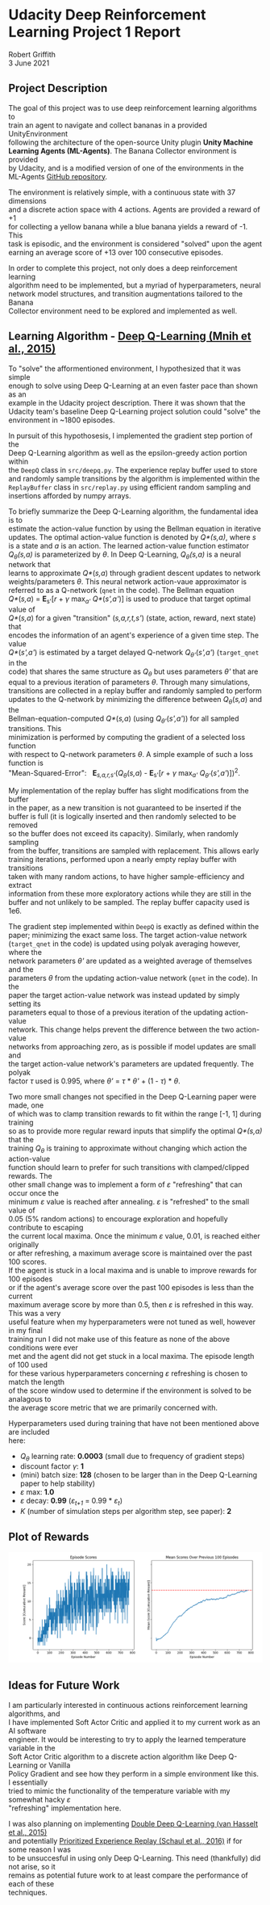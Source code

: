 # Udacity Deep Reinforcement Learning Project 1 Report
Robert Griffith  
3 June 2021


## Project Description

The goal of this project was to use deep reinforcement learning algorithms to  
train an agent to navigate and collect bananas in a provided UnityEnvironment  
following the architecture of the open-source Unity plugin **Unity Machine  
Learning Agents (ML-Agents)**. The Banana Collector environment is provided  
by Udacity, and is a modified version of one of the environments in the  
ML-Agents [GitHub repository](https://github.com/Unity-Technologies/ml-agents).

The environment is relatively simple, with a continuous state with 37 dimensions  
and a discrete action space with 4 actions. Agents are provided a reward of +1  
for collecting a yellow banana while a blue banana yields a reward of -1. This  
task is episodic, and the environment is considered "solved" upon the agent  
earning an average score of +13 over 100 consecutive episodes.

In order to complete this project, not only does a deep reinforcement learning  
algorithm need to be implemented, but a myriad of hyperparameters, neural  
network model structures, and transition augmentations tailored to the Banana  
Collector environment need to be explored and implemented as well.

## Learning Algorithm - [Deep Q-Learning (Mnih et al., 2015)](https://www.cs.toronto.edu/~vmnih/docs/dqn.pdf)

To "solve" the afformentioned environment, I hypothesized that it was simple  
enough to solve using Deep Q-Learning at an even faster pace than shown as an  
example in the Udacity project description. There it was shown that the  
Udacity team's baseline Deep Q-Learning project solution could "solve" the  
environment in ~1800 episodes. 

In pursuit of this hypothosesis, I implemented the gradient step portion of the  
Deep Q-Learning algorithm as well as the epsilon-greedy action portion within  
the `DeepQ` class in `src/deepq.py`. The experience replay buffer used to store  
and randomly sample transitions by the algorithm is implemented within the  
`ReplayBuffer` class in `src/replay.py` using efficient random sampling and  
insertions afforded by numpy arrays.

To briefly summarize the Deep Q-Learning algorithm, the fundamental idea is to  
estimate the action-value function by using the Bellman equation in iterative  
updates. The optimal action-value function is denoted by _Q*(s,a)_, where *s*  
is a state and *a* is an action. The learned action-value function estimator  
*Q<sub>&theta;</sub>(s,a)* is parameterized by *&theta;*. In Deep Q-Learning, *Q<sub>&theta;</sub>(s,a)* is a neural network that  
learns to approximate _Q*_(*s,a*) through gradient descent updates to network  
weights/parameters *&theta;*. This neural network action-vaue approximator is  
referred to as a Q-network (`qnet` in the code). The Bellman equation  
_Q*_(*s,a*) = **E**<sub>s'</sub>[*r* + *&gamma;* max<sub>*a'*</sub> _Q*_(*s',a'*)] is used to produce that target optimal value of  
_Q*_(*s,a*) for a given "transition" (*s,a,r,t,s'*) (state, action, reward, next state) that  
encodes the information of an agent's experience of a given time step. The value  
_Q*_(*s',a'*) is estimated by a target delayed Q-network *Q<sub>&theta;'</sub>*(*s',a'*) (`target_qnet` in the  
code) that shares the same structure as *Q<sub>&theta;</sub>* but uses parameters *&theta;'* that are  
equal to a previous iteration of parameters *&theta;*. Through many simulations,  
transitions are collected in a replay buffer and randomly sampled to perform  
updates to the Q-network by minimizing the difference between *Q<sub>&theta;</sub>*(*s,a*) and the  
Bellman-equation-computed _Q*_(*s,a*) (using *Q<sub>&theta;'</sub>*(*s',a'*)) for all sampled transitions. This  
minimization is performed by computing the gradient of a selected loss function  
with respect to Q-network parameters *&theta;*. A simple example of such a loss function is  
"Mean-Squared-Error": &nbsp; **E**<sub>*s,a,r,s'*</sub>(*Q<sub>&theta;</sub>*(*s,a*) - **E**<sub>s'</sub>[*r* + *&gamma;* max<sub>*a'*</sub> *Q<sub>&theta;'</sub>*(*s',a'*)])<sup>2</sup>. &nbsp;

My implementation of the replay buffer has slight modifications from the buffer  
in the paper, as a new transition is not guaranteed to be inserted if the  
buffer is full (it is logically inserted and then randomly selected to be removed  
so the buffer does not exceed its capacity). Similarly, when randomly sampling  
from the buffer, transitions are sampled with replacement. This allows early  
training iterations, performed upon a nearly empty replay buffer with transitions  
taken with many random actions, to have higher sample-efficiency and extract  
information from these more exploratory actions while they are still in the  
buffer and not unlikely to be sampled. The replay buffer capacity used is 1e6.

The gradient step implemented within `DeepQ` is exactly as defined within the  
paper; minimizing the exact same loss. The target action-value network  
(`target_qnet` in the code) is updated using polyak averaging however, where the  
network parameters *&theta;'* are updated as a weighted average of themselves and the  
parameters *&theta;* from the updating action-value network (`qnet` in the code). In the  
paper the target action-value network was instead updated by simply setting its  
parameters equal to those of a previous iteration of the updating action-value  
network. This change helps prevent the difference between the two action-value  
networks from approaching zero, as is possible if model updates are small and  
the target action-value network's parameters are updated frequently. The polyak  
factor *&tau;* used is 0.995, where *&theta;'* = *&tau;* * *&theta;'* + (1 - *&tau;*) * *&theta;*.

Two more small changes not specified in the Deep Q-Learning paper were made, one  
of which was to clamp transition rewards to fit within the range [-1, 1] during training  
so as to provide more regular reward inputs that simplify the optimal _Q*(s,a)_ that the  
training *Q<sub>&theta;</sub>* is training to approximate without changing which action the action-value  
function should learn to prefer for such transitions with clamped/clipped rewards. The  
other small change was to implement a form of *&epsilon;* "refreshing" that can occur once the  
minimum *&epsilon;* value is reached after annealing. *&epsilon;* is "refreshed" to the small value of  
0.05 (5% random actions) to encourage exploration and hopefully contribute to escaping  
the current local maxima. Once the minimum *&epsilon;* value, 0.01, is reached either originally  
or after refreshing, a maximum average score is maintained over the past 100 scores.  
If the agent is stuck in a local maxima and is unable to improve rewards for 100 episodes  
or if the agent's average score over the past 100 episodes is less than the current  
maximum average score by more than 0.5, then *&epsilon;* is refreshed in this way. This was a very  
useful feature when my hyperparameters were not tuned as well, however in my final  
training run I did not make use of this feature as none of the above conditions were ever  
met and the agent did not get stuck in a local maxima. The episode length of 100 used  
for these various hyperparameters concerning *&epsilon;* refreshing is chosen to match the length  
of the score window used to determine if the environment is solved to be analagous to  
the average score metric that we are primarily concerned with.

Hyperparameters used during training that have not been mentioned above are included  
here:
* *Q<sub>&theta;</sub>* learning rate: **0.0003** (small due to frequency of gradient steps)
* discount factor *&gamma;*: **1**
* (mini) batch size: **128** (chosen to be larger than in the Deep Q-Learning paper to help stability)
* *&epsilon;* max: **1.0**
* *&epsilon;* decay: **0.99** (*&epsilon;<sub>t+1</sub>* = 0.99 * *&epsilon;<sub>t</sub>*)
* *K* (number of simulation steps per algorithm step, see paper): **2**


## Plot of Rewards
![reward plots](./model/plot.png)


## Ideas for Future Work

I am particularly interested in continuous actions reinforcement learning algorithms, and  
I have implemented Soft Actor Critic and applied it to my current work as an AI software  
engineer. It would be interesting to try to apply the learned temperature variable in the  
Soft Actor Critic algorithm to a discrete action algorithm like Deep Q-Learning or Vanilla  
Policy Gradient and see how they perform in a simple environment like this. I essentially  
tried to mimic the functionality of the temperature variable with my somewhat hacky *&epsilon;*  
"refreshing" implementation here.

I was also planning on implementing [Double Deep Q-Learning (van Hasselt et al., 2015)](https://arxiv.org/pdf/1509.06461.pdf)  
and potentially [Prioritized Experience Replay (Schaul et al., 2016)](https://arxiv.org/pdf/1511.05952.pdf) if for some reason I was  
to be unsuccesful in using only Deep Q-Learning. This need (thankfully) did not arise, so it  
remains as potential future work to at least compare the performance of each of these  
techniques.